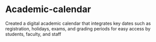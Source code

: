 # Academic-calendar
Created a digital academic calendar that integrates key dates such as registration, holidays, exams, and grading periods for easy access by students, faculty, and staff
